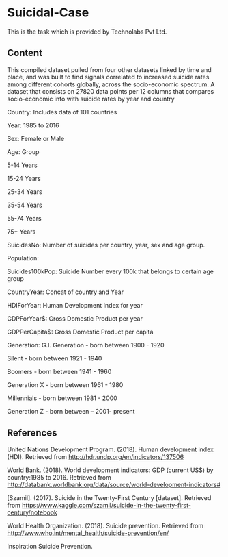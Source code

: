 # Suicidal-Case
This is the task which is provided by Technolabs Pvt Ltd.

## Content
This compiled dataset pulled from four other datasets linked by time and place, and was built to find signals correlated to increased suicide rates among different cohorts globally, across the socio-economic spectrum.
A dataset that consists on 27820 data points per 12 columns that compares socio-economic info with suicide rates by year and country

Country: Includes data of 101 countries

Year: 1985 to 2016

Sex: Female or Male

Age: Group

5-14 Years

15-24 Years

25-34 Years

35-54 Years

55-74 Years

75+ Years

SuicidesNo: Number of suicides per country, year, sex and age group.

Population:

Suicides100kPop: Suicide Number every 100k that belongs to certain age group

CountryYear: Concat of country and Year

HDIForYear: Human Development Index for year

GDPForYear$: Gross Domestic Product per year

GDPPerCapita$: Gross Domestic Product per capita

Generation:
G.I. Generation - born between 1900 - 1920

Silent - born between 1921 - 1940

Boomers - born between 1941 - 1960

Generation X - born between 1961 - 1980

Millennials - born between 1981 - 2000

Generation Z - born between – 2001- present



## References
United Nations Development Program. (2018). Human development index (HDI). Retrieved from http://hdr.undp.org/en/indicators/137506

World Bank. (2018). World development indicators: GDP (current US$) by country:1985 to 2016. Retrieved from http://databank.worldbank.org/data/source/world-development-indicators#

[Szamil]. (2017). Suicide in the Twenty-First Century [dataset]. Retrieved from https://www.kaggle.com/szamil/suicide-in-the-twenty-first-century/notebook

World Health Organization. (2018). Suicide prevention. Retrieved from http://www.who.int/mental_health/suicide-prevention/en/

Inspiration
Suicide Prevention.
